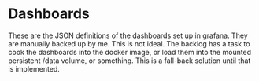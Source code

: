# Dashboards

These are the JSON definitions of the dashboards set up in grafana. They are manually backed up by me. This is not ideal. The backlog has a task to cook the dashboards into the docker image, or load them into the mounted persistent /data volume, or something. This is a fall-back solution until that is implemented.